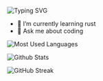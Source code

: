 ![Typing SVG](https://readme-typing-svg.demolab.com/?lines=Tomorrow+will+be+better;So+keep+going)

- 🌱 I’m currently learning rust
- 💬 Ask me about coding

![Most Used Languages](https://github-readme-stats.vercel.app/api/top-langs/?username=jane-212&theme=dark&layout=compact)

![Github Stats](https://github-readme-stats.vercel.app/api?username=jane-212&show_icons=true&theme=dark&count_private=true)

![GitHub Streak](https://streak-stats.demolab.com/?user=jane-212)
